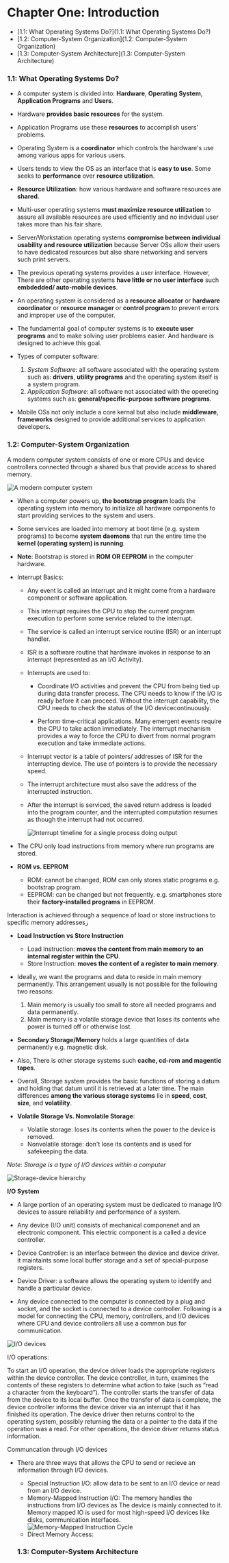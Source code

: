 # Chapter One: Introduction 
- [1.1: What Operating Systems Do?](1.1: What Operating Systems Do?)
- [1.2: Computer-System Organization](1.2: Computer-System Organization)
- [1.3: Computer-System Architecture](1.3: Computer-System Architecture)

### 1.1: What Operating Systems Do?
- A computer system is divided into: **Hardware**, **Operating System**, **Application Programs** and **Users**.
- Hardware **provides basic resources** for the system.
- Application Programs use these **resources** to accomplish users' problems. 
- Operating System is a **coordinator** which controls the hardware's use among various apps for various users.
- Users tends to view the OS as an interface that is **easy to use**. Some seeks to **performance** over **resource utilization**.
- **Resource Utilization**: how various hardware and software resources are **shared**.
- Multi-user operating systems **must maximize resource utilization** to assure all available resources are used efficiently and no indvidual user takes more than his fair share.
- Server/Workstation operating systems **compromise between individual usability and resource utilization** because Server OSs allow their users to have dedicated resources but also share networking and servers such print servers.
- The previous operating systems provides a user interface. However, There are other operating systems **have little or no user interface** such **embdedded/ auto-mobile devices**.
- An operating system is considered as a **resource allocator** or **hardware coordinator** or **resource manager** or **control program** to prevent errors and improper use of the computer.
- The fundamental goal of computer systems is to **execute user programs** and to make solving user problems easier. And hardware is designed to achieve this goal.
- Types of computer software:

    1. *System Software*: all software associated with the operating system such as: **drivers**, **utility programs** and the operating system itself is a system program.
    2. *Application Software*: all software not associated with the opereting systems such as: **general/specific-purpose software programs**.

- Mobile OSs not only include a core kernal but also include **middleware**, **frameworks** designed to provide additional services to application developers.

### 1.2: Computer-System Organization
A modern computer system consists of one or more CPUs and device controllers connected through a shared bus that provide access to shared memory. 

![A modern computer system](https://i.imgur.com/mUSwYzg.png)


- When a computer powers up, **the bootstrap program** loads the operating system into memory to initialize all hardware components to start providing services to the system and users.
- Some services are loaded into memory at boot time (e.g. system programs) to become **system daemons** that run the entire time the **kernel (operating system) is running**.
- **Note**: Bootstrap is stored in **ROM OR EEPROM** in the computer hardware.

- Interrupt Basics:
  - Any event is called an interrupt and it might come from a hardware component or software application.
  - This interrupt requires the CPU to stop the current program execution to perform some service related to the interrupt.
  - The service is called an interrupt service routine (ISR) or an interrupt handler.
  - ISR is a software routine that hardware invokes in response to an interrupt (represented as an I/O Activity).
  
  - Interrupts are used to:
    - Coordinate I/O activities and prevent the CPU from being tied up during data transfer process.
      The CPU needs to know if the I/O is ready before it can proceed. Without the interrupt capability, 
      the CPU needs to check the status of the I/O devicecontinuously.

    - Perform time-critical applications.
      Many emergent events require the CPU to take action immediately.
      The interrupt mechanism provides a way to force the CPU to divert from
      normal program execution and take immediate actions.

  - Interrupt vector is a table of pointers/ addresses of ISR for the interrupting device. The use of pointers is to provide the necessary speed.
  - The interrupt architecture must also save the address of the interrupted instruction.
  - After the interrupt is serviced, the saved return address is loaded into the program counter, and the interrupted computation resumes
    as though the interrupt had not occurred.
  
  
    ![Interrupt timeline for a single process doing output](https://i.imgur.com/6apCZuP.png)
    

- The CPU only load instructions from memory where run programs are stored.
- **ROM vs. EEPROM** 
    - ROM: cannot be changed, ROM can only stores static programs e.g. bootstrap program.
    - EEPROM: can be changed but not frequently. e.g. smartphones store their **factory-installed programs** in EEPROM.
    
Interaction is achieved through a sequence of load or store instructions to specific memory addressesز

- **Load Instruction vs Store Instruction**
    - Load Instruction: **moves the content from main memory to an internal register within the CPU**.
    - Store Instruction: **moves the content of a register to main memory**.
    
- Ideally, we want the programs and data to reside in main memory permanently. This arrangement usually is not possible for the following two reasons:
    1. Main memory is usually too small to store all needed programs and data permanently.
    2. Main memory is a volatile storage device that loses its contents whe power is turned off or otherwise lost.
    
- **Secondary Storage/Memory** holds a large quantities of data permanently e.g. magnetic disk.
- Also, There is other storage systems such **cache, cd-rom and magentic tapes**.

- Overall, Storage system provides the basic functions of storing a datum and holding that datum until it is retrieved at a later time. The main
differences **among the various storage systems** lie in **speed**, **cost**, **size**, and **volatility**.

- **Volatile Storage Vs. Nonvolatile Storage**:
    - Volatile storage: loses its contents when the power to the device is removed. 
    - Nonvolatile storage: don't lose its contents and is used for safekeeping the data.
    
 *Note: Storage is a type of I/O devices within a computer*

![Storage-device hierarchy](https://i.imgur.com/5tiIyRu.png)

**I/O System**
- A large portion of an operating system must be dedicated to manage I/O devices to assure reliability and performance of a system.
- Any device (I/O unit) consists of mechanical componenet and an electronic component. This electric component is a called a device controller.
- Device Controller: is an interface between the device and device driver. it maintaints some local buffer storage and a set of special-purpose registers.
- Device Driver: a software allows the operating system to identify and handle a particular device.

- Any device connected to the computer is connected by a plug and socket, and the socket is connected to a device controller. Following is a model for connecting the CPU, memory, controllers, and I/O devices where CPU and device controllers all use a common bus for communication.

![I/O devices](https://www.tutorialspoint.com/operating_system/images/device_controllers.jpg)

I/O operations: 

To start an I/O operation, the device driver loads the appropriate registers within the device controller. The device controller, in turn, examines the contents of these registers to determine what action to take (such as “read a character from the keyboard”). The controller starts the transfer of data from the device to its local buffer. 
Once the transfer of data is complete, the device controller informs the device driver via an interrupt that it has finished its operation. The device driver then returns control to the operating system, possibly returning the data or a pointer to the data if the operation was a read. For other operations, the device driver returns status information. 

Communcation through I/O devices
- There are three ways that allows the CPU to send or recieve an information through I/O devices.
    - Special Instruction I/O: allow data to be sent to an I/O device or read from an I/O device.
    - Memory-Mapped Instruction I/O: The memory handles the instructions from I/O devices as The device is mainly connected to it.
        Memory mapped IO is used for most high-speed I/O devices like disks, communication interfaces.
    ![Memory-Mapped Instruction Cycle](https://www.tutorialspoint.com/operating_system/images/memory_mapped_io.jpg)
    - Direct Memory Access: 
    
    
    
  
  ### 1.3: Computer-System Architecture
  
